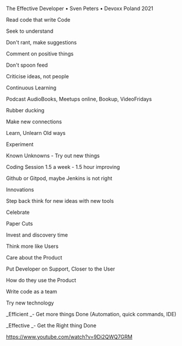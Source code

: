 
The Effective Developer • Sven Peters • Devoxx Poland 2021


Read code that write Code

Seek to understand

Don't rant, make suggestions

Comment on positive things

Don't spoon feed

Criticise ideas, not people

Continuous Learning

Podcast AudioBooks, Meetups online, Bookup, VideoFridays

Rubber ducking

Make new connections

Learn, Unlearn Old ways

Experiment

Known Unknowns - Try out new things

Coding Session 1.5 a week - 1.5 hour improving

Github or Gitpod, maybe Jenkins is not right

Innovations

Step back think for new ideas with new tools

Celebrate

Paper Cuts

Invest and discovery time

Think more like Users

Care about the Product

Put Developer on Support, Closer to the User

How do they use the Product

Write code as a team

Try new technology

_Efficient _- Get more things Done (Automation, quick commands, IDE)

_Effective _- Get the Right thing Done

https://www.youtube.com/watch?v=9Di2QWQ7GRM

